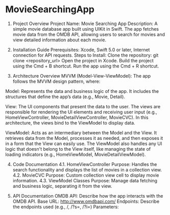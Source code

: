 # MovieSearchingApp
1. Project Overview
Project Name: Movie Searching App
Description: A simple movie database app built using UIKit in Swift. The app fetches movie data from the OMDB API, allowing users to search for movies and view detailed information about each movie.

2. Installation Guide
Prerequisites: Xcode, Swift 5.0 or later, Internet connection for API requests.
Steps to Install:
Clone the repository: git clone <repository_url>
Open the project in Xcode.
Build the project using the Cmd + B shortcut.
Run the app using the Cmd + R shortcut.

3. Architecture Overview
MVVM (Model-View-ViewModel): The app follows the MVVM design pattern, where:

Model: Represents the data and business logic of the app. It includes the structures that define the app’s data (e.g., Movie, Detail).

View: The UI components that present the data to the user. The views are responsible for rendering the UI elements and receiving user input (e.g., HomeViewController, MovieDetailViewController, MovieCVC). In this architecture, the views bind to the ViewModel to display data.

ViewModel: Acts as an intermediary between the Model and the View. It retrieves data from the Model, processes it as needed, and then exposes it in a form that the View can easily use. The ViewModel also handles any UI logic that doesn't belong to the View itself, like managing the state of loading indicators (e.g., HomeViewModel, MovieDetailViewModel).

4. Code Documentation
4.1. HomeViewController
Purpose: Handles the search functionality and displays the list of movies in a collection view.
4.2. MovieCVC
Purpose: Custom collection view cell to display movie information.
4.3. ViewModel Classes
Purpose: Manage data fetching and business logic, separating it from the view.

5. API Documentation
OMDB API: Describe how the app interacts with the OMDB API.
Base URL: http://www.omdbapi.com/
Endpoints: Describe the endpoints used (e.g., /, /?s=, /?i=)
Parameters:
